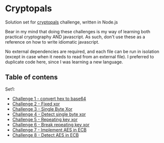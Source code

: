 # Cryptopals
Solution set for [cryptopals](https://cryptopals.com/) challenge, written in Node.js

Bear in my mind that doing these challenges is my way of learning both practical cryptography AND javascript. As such, don't use these as a reference on how to write idiomatic javascript.

No external dependencies are required, and each file can be run in isolation (except in case when it needs to read from an external file). I preferred to duplicate code here, since I was learning a new language.

## Table of contens
Set1:
* [Challenge 1 - convert hex to base64](set1/hex_to_base64.js)
* [Challenge 2 - Fixed xor](set1/xor.js)
* [Challenge 3 - Single Byte Xor](set1/single_byte_xor.js)
* [Challenge 4 - Detect single byte xor](set1/detect_single_byte_xor.js)
* [Challenge 5 - Repeating key xor](set1/repeating_key_xor.js)
* [Challenge 6 - Break repeating key xor](set1/break_repeating_key.js)
* [Challenge 7 - Implement AES in ECB](set1/encrypt_ecb.js)
* [Challenge 8 - Detect AES in ECB](set1/detect_ecb.js)